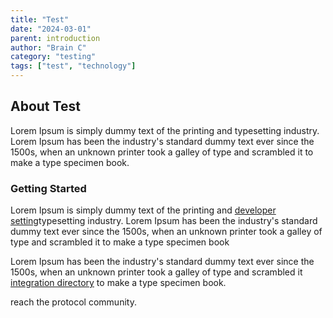 ```yaml
---
title: "Test"
date: "2024-03-01"
parent: introduction
author: "Brain C"
category: "testing"
tags: ["test", "technology"]
---
```


## About Test

Lorem Ipsum is simply dummy text of the printing and typesetting industry. Lorem Ipsum has been the industry's standard dummy text ever since the 1500s, when an unknown printer took a galley of type and scrambled it to make a type specimen book.

### Getting Started

Lorem Ipsum is simply dummy text of the printing and [developer setting](/dev-setting)typesetting industry. Lorem Ipsum has been the industry's standard dummy text ever since the 1500s, when an unknown printer took a galley of type and scrambled it to make a type specimen book

Lorem Ipsum has been the industry's standard dummy text ever since the 1500s, when an unknown printer took a galley of type and scrambled it [integration directory](/integration-directory) to make a type specimen book.

reach the protocol community.
